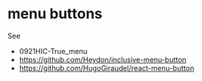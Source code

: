 # menu buttons

See
* 0921HIC-True_menu
* https://github.com/Heydon/inclusive-menu-button
* https://github.com/HugoGiraudel/react-menu-button
